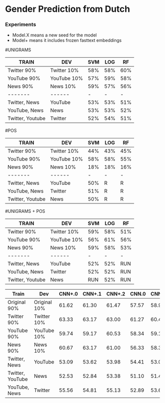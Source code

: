 # Gender Prediction from Dutch

### Experiments
- Model.X means a new seed for the model
- Model+ means it includes frozen fasttext embeddings


#UNIGRAMS

|TRAIN|DEV|SVM|LOG|RF|
| --- | - | - | - | -|
|Twitter 90%|Twitter 10%|58%|58%|60%|
|YouTube 90%|YouTube 10%|57%|59%|58%|
|News 90%|News 10%|59%|57%|56%|
| -------| ------ | - | - | - |
|Twitter, News|YouTube|53%|53%|51%|
|YouTube, News|News|53%|53%|52%|
|Twitter, Youtube|Twitter|52%|54%|51%|


#POS

|TRAIN|DEV|SVM|LOG|RF|
| --- | - | - | - | -|
|Twitter 90%|Twitter 10%|44%|43%|45%|
|YouTube 90%|YouTube 10%|58%|58%|55%|
|News 90%|News 10%|18%|18%|16%|
| -------| ------ | - | - | - |
|Twitter, News|YouTube|50%|R|R|
|YouTube, News|Twitter|51%|R|R|
|Twitter, Youtube|News|50%|R|R|

#UNIGRAMS + POS

|TRAIN |DEV|SVM|LOG|RF|
| ---- | - | - | - | -|
|Twitter 90%|Twitter 10%|59%|58%|51%|
|YouTube 90%|YouTube 10%|56%|61%|56%|
|News 90%|News 10%|59%|58%|53%|
| -------| ------ | - | - | - |
|Twitter, News|YouTube|52%|52%|RUN|
|YouTube, News|Twitter|52%|52%|RUN|
|Twitter, Youtube|News|RUN|52%|RUN|

| Train | Dev | CNN+.0 | CNN+.1 | CNN+.2 | CNN.0 | CNN.1 | CNN.2 | LSTM+.0 | LSTM+.1 | LSTM+.2 | LSTM.0 | LSTM.1 | LSTM.2 | LSTMAttention+.0 | LSTMAttention+.1 | LSTMAttention+.2 | LSTMAttention.0 | LSTMAttention.1 | LSTMAttention.2 | RCNN+.0 | RCNN+.1 | RCNN+.2 | RCNN.0 | RCNN.1 | RCNN.2 | RNN+.0 | RNN+.1 | RNN+.2 | RNN.0 | RNN.1 | RNN.2 | SelfAttention+.0 | SelfAttention+.1 | SelfAttention+.2 | SelfAttention.0 | SelfAttention.1 | SelfAttention.2 | Spacy.0 | Spacy.1 | Spacy.2 |
| ----- | --- | ------ | ------ | ------ | ----- | ----- | ----- | ------- | ------- | ------- | ------ | ------ | ------ | ---------------- | ---------------- | ---------------- | --------------- | --------------- | --------------- | ------- | ------- | ------- | ------ | ------ | ------ | ------ | ------ | ------ | ----- | ----- | ----- | ---------------- | ---------------- | ---------------- | --------------- | --------------- | --------------- | ------- | ------- | ------- |
| Original 90%|Original 10% | 61.62 | 61.30 | 61.47 | 57.57 | 58.91 | 59.50 | 47.87 | 61.28 | 50.77 | 58.83 | 59.31 | 59.22 | 60.84 | 60.20 | 60.78 | 61.52 | 61.36 | 60.90 | 62.38 | 62.46 | 61.96 | 61.21 | 61.35 | 61.81 | 50.94 | 50.70 | 51.52 | 60.73 | 56.37 | 60.74 | 60.76 | 60.65 | 61.13 | 58.77 | 60.96 | 61.73 | 63.82 | 64.42 | __**64.66**__ |
| Twitter 90%|Twitter 10% | 63.33 | 63.17 | 63.00 | 61.27 | 60.44 | 61.27 | 62.87 | 63.98 | 63.38 | 59.81 | 59.48 | 59.49 | 63.22 | 62.75 | 62.94 | 61.40 | 61.67 | 59.59 | 62.40 | 62.49 | 62.24 | 61.65 | 61.87 | 62.33 | 55.27 | 56.10 | 56.11 | 57.25 | 59.75 | 58.17 | 61.86 | 62.48 | 62.76 | 61.37 | 61.19 | 63.13 | 64.80 | __**65.80**__ | 64.85 |
| YouTube 90%|YouTube 10% | 59.74 | 59.17 | 60.53 | 58.34 | 59.13 | 58.89 | 51.36 | 51.77 | 51.53 | 57.85 | 56.32 | 57.72 | 58.94 | 59.36 | 59.04 | 57.62 | 58.17 | 58.30 | 58.62 | 59.13 | 58.45 | 58.98 | 59.04 | 58.51 | 55.09 | 51.30 | 52.15 | 55.74 | 56.15 | 56.74 | 57.81 | 57.68 | 58.38 | 57.68 | 59.40 | 59.64 | 61.97 | 62.44 | __**62.92**__ |
| News 90%|News 10% | 60.67 | 63.17 | 61.00 | 56.33 | 58.33 | 51.17 | 45.00 | 45.00 | 46.17 | 43.50 | 44.00 | 44.00 | 59.67 | 63.33 | 60.17 | 54.67 | 57.33 | 44.00 | 60.17 | 61.67 | 60.83 | 57.33 | 55.33 | 57.00 | 48.67 | 48.00 | 48.00 | 49.67 | 50.67 | 50.67 | 58.67 | 58.50 | 60.50 | 54.33 | 52.67 | 53.83 | 69.02 | __**72.28**__ | 65.76 |
| Twitter, News|YouTube | 53.09 | 53.62 | 53.98 | 54.41 | 53.09 | 51.48 | 49.85 | 49.58 | 49.56 | 52.29 | 54.68 | 54.77 | 53.14 | 53.57 | 53.93 | 54.17 | 53.49 | 54.19 | 53.29 | 53.04 | 53.16 | 52.89 | 54.07 | 53.41 | 50.22 | 51.70 | 50.67 | 55.02 | 54.33 | 53.89 | 53.67 | 53.31 | 53.45 | 53.26 | 55.10 | __**55.87**__ | 53.55 | 54.16 | 53.92 |
| Twitter, YouTube|News | 52.53 | 52.84 | 53.38 | 51.10 | 51.48 | 49.47 | 53.83 | 53.07 | 49.26 | 51.93 | 49.88 | 51.10 | 55.26 | __**55.66**__ | 54.21 | 50.45 | 51.97 | 51.95 | 52.19 | 52.50 | 53.16 | 51.36 | 52.74 | 53.40 | 51.31 | 51.86 | 49.10 | 51.14 | 51.36 | 52.17 | 51.81 | 51.57 | 51.41 | 53.62 | 54.14 | 52.45 | 54.04 | 53.71 | 54.42 |
| YouTube, News|Twitter | 55.56 | 54.81 | 55.13 | 52.89 | 53.67 | 52.63 | 50.11 | 49.91 | 49.95 | 52.13 | 52.91 | 51.21 | 54.84 | 55.89 | 55.12 | 53.24 | 53.15 | 52.43 | 55.43 | 55.52 | 55.46 | 54.40 | 53.37 | 53.84 | 50.33 | 50.16 | 50.66 | 54.12 | 51.07 | 53.40 | 55.51 | 55.21 | 55.17 | 53.76 | 54.31 | 53.11 | __**56.16**__ | 55.31 | 55.35 |
